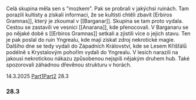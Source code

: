 Celá skupina měla sen s "mozkem". Pak se probrali v jakýchsi ruinách.
Tam porazili kultisty a získali informaci, že se kultisti chtěli zbavit [Erbiros Gramnas]], který je zkoumal v [[Barganar]]. 
Skupina se tam proto vydala. Cestou se zastavili ve vesnici [[Anarana]], kde přenocovali.
V Barganaru se po nějaké době s [[Erbiros Gramnas]] setkali a zjistili více o jejich stavu.
Ten je pak poslal do ruin Yngrealu, kde mají získat zdroj nekrotické magie.
Dalšího dne se tedy vydali do Západních Království, kde se Lesem Křišťálů podélně s Krystalovým pohořím vydali do Yngrealu.
V lesích narazili na jakousi nekrotickou nákazu způsobenou nejspíš nějakým druhem hub.
Také spozorovali záhadnou dřevěnou strukturu v horách.



14.3.2025 [Part1](https://drive.google.com/file/d/1YDpvdO072jXug5PV0tobsQudfMNg4Xeu/view?usp=drive_link)[Part2]()
28.3

### 28.3
